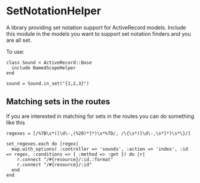 SetNotationHelper
=================

A library providing set notation support for ActiveRecord models. Include this module in the models you want to support set notation finders and you are all set.

To use:
  
    class Sound < ActiveRecord::Base
      include NamedScopeHelper
    end
  
    sound = Sound.in_set("{1,2,3}")

Matching sets in the routes
---------------------------
    
If you are interested in matching for sets in the routes you can do something like this

    regexes = [/%7B\s*([\d\-,(%20)*]*)\s*%7D/, /\{\s*([\d\-,\s*]*)\s*\}/]
  	
  	set_regexes.each do |regex|
      map.with_options( :controller => 'sounds', :action => 'index', :id => regex, :conditions => { :method => :get }) do |r|
        r.connect "/#{resource}/:id.:format"
        r.connect "/#{resource}/:id"
      end
    end
